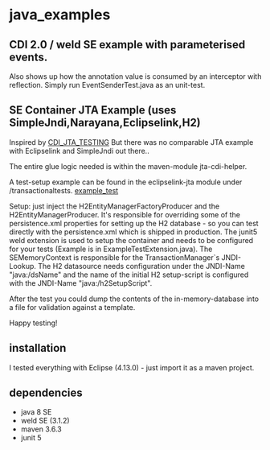 # java_examples

## CDI 2.0 / weld SE example with parameterised events. 
Also shows up how the annotation value is consumed by an interceptor with reflection.
Simply run EventSenderTest.java as an unit-test.

## SE Container JTA Example (uses SimpleJndi,Narayana,Eclipselink,H2)
Inspired by [CDI_JTA_TESTING]( https://in.relation.to/2019/01/23/testing-cdi-beans-and-persistence-layer-under-java-se/ )
But there was no comparable JTA example with Eclipselink and SimpleJndi out there..

The entire glue logic needed is within the maven-module jta-cdi-helper.

A test-setup example can be found in the eclipselink-jta module under /transactionaltests.
[example_test](https://github.com/mikra01/java_examples/blob/master/eclipselink-jta/src/test/java/transactionaltests/ExampleTest.java)

Setup:  just inject the H2EntityManagerFactoryProducer and the H2EntityManagerProducer.
It's responsible for overriding some of the persistence.xml properties for
setting up the H2 database - so you can test directly with the persistence.xml
which is shipped in production. 
The junit5 weld extension is used to setup the container and needs to be configured for your tests
(Example is in ExampleTestExtension.java).
The SEMemoryContext is responsible for the TransactionManager`s JNDI-Lookup.
The H2 datasource needs configuration under the JNDI-Name "java:/dsName" and the name of the initial H2
setup-script is configured with the JNDI-Name "java:/h2SetupScript".

After the test you could dump the contents of the in-memory-database into a file for
validation against a template.

Happy testing!

## installation
I tested everything with Eclipse (4.13.0) - just import it as a maven project.

## dependencies
- java 8 SE
- weld SE (3.1.2)
- maven 3.6.3
- junit 5
